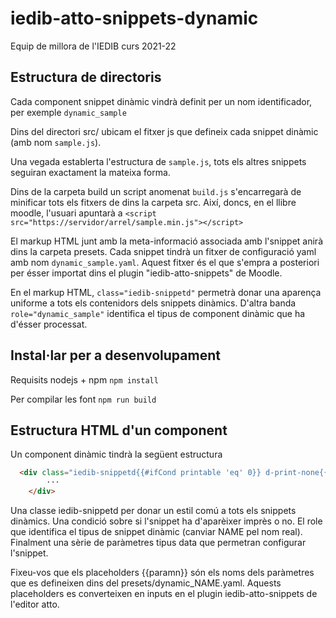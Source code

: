 # iedib-atto-snippets-dynamic

Equip de millora de l'IEDIB curs 2021-22

## Estructura de directoris

Cada component snippet dinàmic vindrà definit per un nom identificador, per exemple `dynamic_sample`

Dins del directori src/ ubicam el fitxer js que defineix cada snippet dinàmic (amb nom `sample.js`).

Una vegada establerta l'estructura de `sample.js`, tots els altres snippets seguiran exactament la mateixa forma.

Dins de la carpeta build un script anomenat `build.js` s'encarregarà de minificar tots els fitxers de dins la carpeta src. Així, doncs, en el llibre moodle, l'usuari apuntarà a `<script src="https://servidor/arrel/sample.min.js"></script>`

El markup HTML junt amb la meta-informació associada amb l'snippet anirà dins la carpeta presets. Cada snippet tindrà un fitxer de configuració yaml amb nom `dynamic_sample.yaml`. Aquest fitxer és el que s'empra a posteriori per ésser importat dins el plugin "iedib-atto-snippets" de Moodle.

En el markup HTML, `class="iedib-snippetd"` permetrà donar una aparença uniforme a tots els contenidors dels snippets dinàmics. D'altra banda `role="dynamic_sample"` identifica el tipus de component dinàmic que ha d'ésser processat.

## Instal·lar per a desenvolupament

Requisits nodejs + npm
`npm install`

Per compilar les font `npm run build`



## Estructura HTML d'un component

Un component dinàmic tindrà la següent estructura
```html
  <div class="iedib-snippetd{{#ifCond printable 'eq' 0}} d-print-none{{/ifCond}}" role="dynamic_NAME" data-param1="{{param1}}" data-param2="{{param2}}" ···>
        ···
    </div>  
```

Una classe iedib-snippetd per donar un estil comú a tots els snippets dinàmics. Una condició sobre si l'snippet ha d'aparèixer imprès o no. El role que identifica el tipus de snippet dinàmic (canviar NAME pel nom real). Finalment una sèrie de paràmetres tipus data que permetran configurar l'snippet.

Fixeu-vos que els placeholders {{paramn}} són els noms dels paràmetres que es defineixen dins del presets/dynamic_NAME.yaml. Aquests placeholders es converteixen en inputs en el plugin iedib-atto-snippets de l'editor atto.

